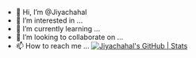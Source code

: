 - 👋 Hi, I’m @Jiyachahal
- 👀 I’m interested in ...
- 🌱 I’m currently learning ...
- 💞️ I’m looking to collaborate on ...
- 📫 How to reach me ...
[![Jiyachahal's GitHub | Stats](https://stats.quine.sh/Jiyachahal/github?theme=dark)](https://quine.sh?utm_source=widgets&utm_campaign=Jiyachahal)
<!---
Jiyachahal/Jiyachahal is a ✨ special ✨ repository because its `README.md` (this file) appears on your GitHub profile.
You can click the Preview link to take a look at your changes.
--->
